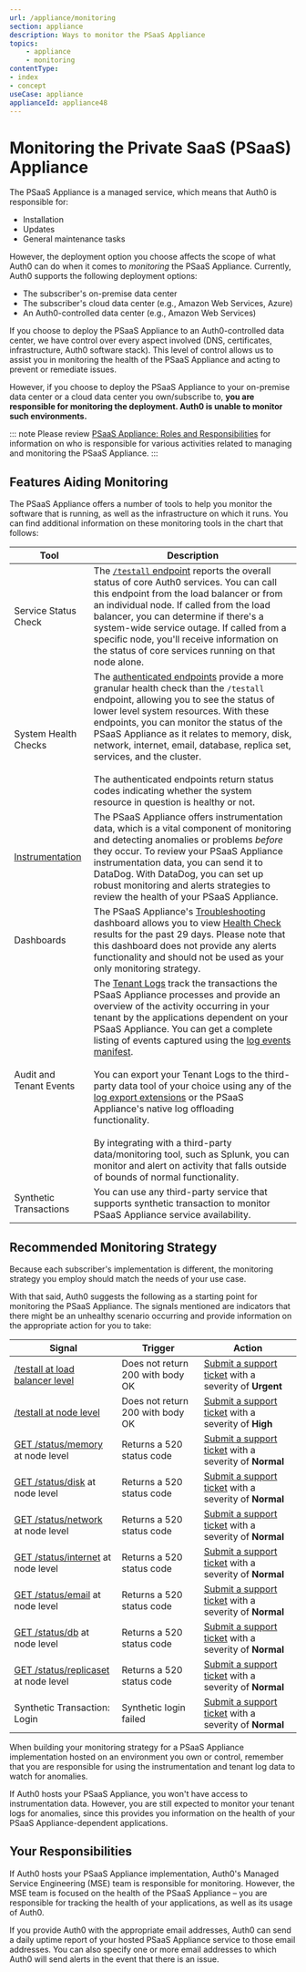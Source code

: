 ```yaml
---
url: /appliance/monitoring
section: appliance
description: Ways to monitor the PSaaS Appliance
topics:
    - appliance
    - monitoring
contentType:
- index
- concept
useCase: appliance
applianceId: appliance48
---
```


# Monitoring the Private SaaS (PSaaS) Appliance

The PSaaS Appliance is a managed service, which means that Auth0 is responsible for:

* Installation
* Updates
* General maintenance tasks

However, the deployment option you choose affects the scope of what Auth0 can do when it comes to *monitoring* the PSaaS Appliance. Currently, Auth0 supports the following deployment options:

* The subscriber's on-premise data center
* The subscriber's cloud data center (e.g., Amazon Web Services, Azure)
* An Auth0-controlled data center (e.g., Amazon Web Services)

If you choose to deploy the PSaaS Appliance to an Auth0-controlled data center, we have control over every aspect involved (DNS, certificates, infrastructure, Auth0 software stack). This level of control allows us to assist you in monitoring the health of the PSaaS Appliance and acting to prevent or remediate issues.

However, if you choose to deploy the PSaaS Appliance to your on-premise data center or a cloud data center you own/subscribe to, **you are responsible for monitoring the deployment. Auth0 is unable to monitor such environments.**

::: note
Please review [PSaaS Appliance: Roles and Responsibilities](https://auth0.com/docs/appliance/raci) for information on who is responsible for various activities related to managing and monitoring the PSaaS Appliance.
:::

## Features Aiding Monitoring

The PSaaS Appliance offers a number of tools to help you monitor the software that is running, as well as the infrastructure on which it runs. You can find additional information on these monitoring tools in the chart that follows:

| Tool | Description |
| - | - |
| Service Status Check | The [`/testall` endpoint](/appliance/monitoring/testall) reports the overall status of core Auth0 services. You can call this endpoint from the load balancer or from an individual node. If called from the load balancer, you can determine if there's a system-wide service outage. If called from a specific node, you'll receive information on the status of core services running on that node alone. |
| System Health Checks | The [authenticated endpoints](/appliance/monitoring/authenticated-endpoints) provide a more granular health check than the `/testall` endpoint, allowing you to see the status of lower level system resources. With these endpoints, you can monitor the status of the PSaaS Appliance as it relates to memory, disk, network, internet, email, database, replica set, services, and the cluster. <br /> <br /> The authenticated endpoints return status codes indicating whether the system resource in question is healthy or not. |
| [Instrumentation](/appliance/instrumentation) | The PSaaS Appliance offers instrumentation data, which is a vital component of monitoring and detecting anomalies or problems *before* they occur. To review your PSaaS Appliance instrumentation data, you can send it to DataDog. With DataDog,  you can set up robust monitoring and alerts strategies to review the health of your PSaaS Appliance. |
| Dashboards | The PSaaS Appliance's [Troubleshooting](/appliance/dashboard/troubleshoot) dashboard allows you to view [Health Check](/appliance/dashboard/troubleshoot#health-check) results for the past 29 days. Please note that this dashboard does not provide any alerts functionality and should not be used as your only monitoring strategy. |
| Audit and Tenant Events | The [Tenant Logs](https://auth0.com/docs/logs) track the transactions the PSaaS Appliance processes and provide an overview of the activity occurring in your tenant by the applications dependent on your PSaaS Appliance. You can get a complete listing of events captured using the [log events manifest](/logs#log-data-event-listing). <br /> <br /> You can export your Tenant Logs to the third-party data tool of your choice using any of the [log export extensions](/extensions#export-auth0-logs-to-an-external-service) or the PSaaS Appliance's native log offloading functionality. <br /> <br /> By integrating with a third-party data/monitoring tool, such as Splunk, you can monitor and alert on activity that falls outside of bounds of normal functionality. |
| Synthetic Transactions | You can use any third-party service that supports synthetic transaction to monitor PSaaS Appliance service availability. |

## Recommended Monitoring Strategy

Because each subscriber's implementation is different, the monitoring strategy you employ should match the needs of your use case.

With that said, Auth0 suggests the following as a starting point for monitoring the PSaaS Appliance. The signals mentioned are indicators that there might be an unhealthy scenario occurring and provide information on the appropriate action for you to take:

| Signal | Trigger | Action |
| - | - | - |
| [/testall at load balancer level](/appliance/monitoring/testall) | Does not return 200 with body OK | [Submit a support ticket](/support/tickets) with a severity of **Urgent** |
| [/testall at node level](/appliance/monitoring/testall#monitoring-individual-nodes) | Does not return 200 with body OK | [Submit a support ticket](/support/tickets) with a severity of **High** |
| [GET /status/memory](/appliance/monitoring/authenticated-endpoints#get-status-memory) at node level | Returns a 520 status code | [Submit a support ticket](/support/tickets) with a severity of **Normal** |
| [GET /status/disk](/appliance/monitoring/authenticated-endpoints#get-status-disk) at node level  | Returns a 520 status code | [Submit a support ticket](/support/tickets) with a severity of **Normal** |
| [GET /status/network](/appliance/monitoring/authenticated-endpoints#get-status-network) at node level	| Returns a 520 status code | [Submit a support ticket](/support/tickets) with a severity of **Normal** |
| [GET /status/internet](/appliance/monitoring/authenticated-endpoints#get-status-internet) at node level | Returns a 520 status code | [Submit a support ticket](/support/tickets) with a severity of **Normal** |
| [GET /status/email](/appliance/monitoring/authenticated-endpoints#get-status-email) at node level | Returns a 520 status code | [Submit a support ticket](/support/tickets) with a severity of **Normal** |
| [GET /status/db](/appliance/monitoring/authenticated-endpoints#get-status-db) at node level | Returns a 520 status code | [Submit a support ticket](/support/tickets) with a severity of **Normal** |
| [GET /status/replicaset](/appliance/monitoring/authenticated-endpoints#get-status-replicaset) at node level | Returns a 520 status code | [Submit a support ticket](/support/tickets) with a severity of **Normal** |
| Synthetic Transaction: Login | Synthetic login failed | [Submit a support ticket](/support/tickets) with a severity of **Normal** |

When building your monitoring strategy for a PSaaS Appliance implementation hosted on an environment you own or control, remember that you are responsible for using the instrumentation and tenant log data to watch for anomalies.

If Auth0 hosts your PSaaS Appliance, you won't have access to instrumentation data. However, you are still expected to monitor your tenant logs for anomalies, since this provides you information on the health of your PSaaS Appliance-dependent applications.

## Your Responsibilities

If Auth0 hosts your PSaaS Appliance implementation, Auth0's Managed Service Engineering (MSE) team is responsible for monitoring. However, the MSE team is focused on the health of the PSaaS Appliance – you are responsible for tracking the health of your applications, as well as its usage of Auth0.

If you provide Auth0 with the appropriate email addresses, Auth0 can send a daily uptime report of your hosted PSaaS Appliance service to those email addresses. You can also specify one or more email addresses to which Auth0 will send alerts in the event that there is an issue.